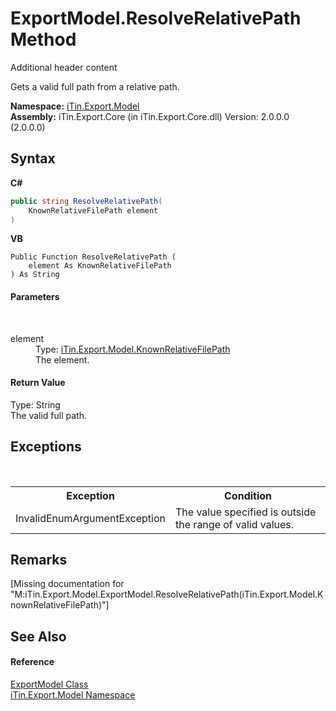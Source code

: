 # ExportModel.ResolveRelativePath Method 
Additional header content 

Gets a valid full path from a relative path.

**Namespace:**&nbsp;<a href="N_iTin_Export_Model">iTin.Export.Model</a><br />**Assembly:**&nbsp;iTin.Export.Core (in iTin.Export.Core.dll) Version: 2.0.0.0 (2.0.0.0)

## Syntax

**C#**<br />
``` C#
public string ResolveRelativePath(
	KnownRelativeFilePath element
)
```

**VB**<br />
``` VB
Public Function ResolveRelativePath ( 
	element As KnownRelativeFilePath
) As String
```


#### Parameters
&nbsp;<dl><dt>element</dt><dd>Type: <a href="T_iTin_Export_Model_KnownRelativeFilePath">iTin.Export.Model.KnownRelativeFilePath</a><br />The element.</dd></dl>

#### Return Value
Type: String<br />The valid full path.

## Exceptions
&nbsp;<table><tr><th>Exception</th><th>Condition</th></tr><tr><td>InvalidEnumArgumentException</td><td>The value specified is outside the range of valid values.</td></tr></table>

## Remarks
\[Missing <remarks> documentation for "M:iTin.Export.Model.ExportModel.ResolveRelativePath(iTin.Export.Model.KnownRelativeFilePath)"\]

## See Also


#### Reference
<a href="T_iTin_Export_Model_ExportModel">ExportModel Class</a><br /><a href="N_iTin_Export_Model">iTin.Export.Model Namespace</a><br />